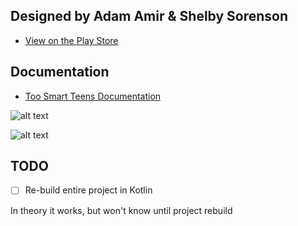 ## Designed by Adam Amir & Shelby Sorenson

- [View on the Play Store](https://play.google.com/store/apps/details?id=com.toosmart.teens)

## Documentation

- [Too Smart Teens Documentation](Too%20Smart%20Teens%20App%20Documentation.pdf)

![alt text](https://raw.githubusercontent.com/MagnusMarx/Too-Smart-Teens-App/main/Main-Page.png)

![alt text](https://raw.githubusercontent.com/MagnusMarx/Too-Smart-Teens-App/main/App-Icons.png)

## TODO
 - [ ] Re-build entire project in Kotlin

In theory it works, but won't know until project rebuild